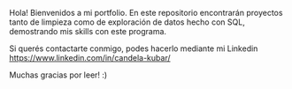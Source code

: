 Hola! Bienvenidos a mi portfolio. 
En este repositorio encontrarán proyectos tanto de limpieza como de exploración de datos hecho con SQL, demostrando mis skills con este programa. 

Si querés contactarte conmigo, podes hacerlo mediante mi Linkedin 
https://www.linkedin.com/in/candela-kubar/

Muchas gracias por leer! :) 
